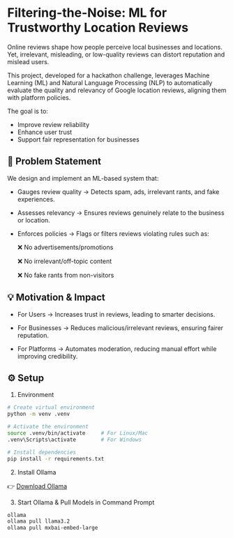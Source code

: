 # Filtering-the-Noise: ML for Trustworthy Location Reviews

Online reviews shape how people perceive local businesses and locations. Yet, irrelevant, misleading, or low-quality reviews can distort reputation and mislead users.

This project, developed for a hackathon challenge, leverages Machine Learning (ML) and Natural Language Processing (NLP) to automatically evaluate the quality and relevancy of Google location reviews, aligning them with platform policies.

The goal is to:
- Improve review reliability
- Enhance user trust
- Support fair representation for businesses




## 🚀 Problem Statement  

We design and implement an ML-based system that:

- Gauges review quality → Detects spam, ads, irrelevant rants, and fake experiences.

- Assesses relevancy → Ensures reviews genuinely relate to the business or location.

- Enforces policies → Flags or filters reviews violating rules such as:

    ❌ No advertisements/promotions

    ❌ No irrelevant/off-topic content

    ❌ No fake rants from non-visitors




## 💡 Motivation & Impact

- For Users → Increases trust in reviews, leading to smarter decisions.

- For Businesses → Reduces malicious/irrelevant reviews, ensuring fairer reputation.

- For Platforms → Automates moderation, reducing manual effort while improving credibility.




## ⚙️ Setup
1) Environment
```bash
# Create virtual environment
python -m venv .venv  

# Activate the environment
source .venv/bin/activate     # For Linux/Mac
.venv\Scripts\activate        # For Windows  

# Install dependencies
pip install -r requirements.txt

```

2) Install Ollama

👉 [Download Ollama](https://ollama.com/download)

3) Start Ollama & Pull Models in Command Prompt
```bash
ollama
ollama pull llama3.2
ollama pull mxbai-embed-large
```


